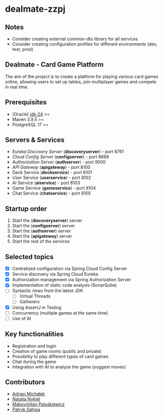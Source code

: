 # dealmate-zzpj

## Notes
- Consider creating external common-dto library for all services
- Consider creating configuration profiles for different environments (dev, test, prod)

## Dealmate - Card Game Platform

The aim of the project is to create a platform for playing various card games online, allowing users to set up tables,
join multiplayer games and compete in real time.

## Prerequisites

- (Oracle) [jdk-24](https://www.oracle.com/pl/java/technologies/downloads/) >=
- Maven 3.9.5 >=
- PostgreSQL 17 >=

## Servers & Services

- *Eureka Discovery Server* (**discoveryserver**) - port 8761
- *Cloud Config Server* (**configserver**) - port 8888
- *Authorization Server* (**authserver**) - port 9000
- *API Gateway* (**apigateway**) - port 8100
- Deck Service (**deckservice**) - port 8101
- User Service (**userservice**) - port 8102
- AI Service (**aiservice**) - port 8103
- Game Service (**gameservice**) - port 8104
- Chat Service (**chatservice**) - port 8105

## Startup order

1. Start the (**discoveryserver**) server
1. Start the (**configserver**) server
1. Start the (**authserver**) server
1. Start the (**apigateway**) server
1. Start the rest of the services

## Selected topics

- [x] Centralized configuration via Spring Cloud Config Server
- [x] Service discovery via Spring Cloud Eureka
- [x] Authorization management via Spring Authorization Server
- [x] Implementation of static code analysis (SonarQube)
- [ ] Syntactic news from the latest JDK
    - [ ] Virtual Threads
    - [ ] Gatherers
- [x] Using AssertJ in Testing
- [ ] Concurrency (multiple games at the same time)
- [ ] Use of AI

## Key functionalities

- Registration and login
- Creation of game rooms (public and private)
- Possibility to play different types of card games
- Chat during the game
- Integration with AI to analyze the game (suggest moves)


## Contributors

- [Adrian Michałek](https://github.com/venomiakk)
- [Natalia Nykiel](https://github.com/natalianykiel)
- [Maksymilian Paluśkiewicz](https://github.com/FdotP)
- [Patryk Sałyga](https://github.com/patryksalyga)
